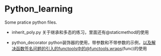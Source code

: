 # Python_learning
Some pratice python files.

- inherit_poly.py 关于继承和多态的练习，里面还有@staticmethod的使用

- python_decorator python装饰器的使用，带参数和不带参数的示例，以及解决函数签名问题的引入的functools中的@functools.wraps(func)的使用
